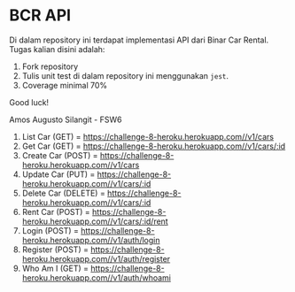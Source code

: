 # BCR API

Di dalam repository ini terdapat implementasi API dari Binar Car Rental.
Tugas kalian disini adalah:
1. Fork repository
2. Tulis unit test di dalam repository ini menggunakan `jest`.
3. Coverage minimal 70%

Good luck!

Amos Augusto Silangit - FSW6

1. List Car (GET) = https://challenge-8-heroku.herokuapp.com//v1/cars
2. Get Car (GET) = https://challenge-8-heroku.herokuapp.com//v1/cars/:id
3. Create Car (POST) = https://challenge-8-heroku.herokuapp.com//v1/cars
4. Update Car (PUT) = https://challenge-8-heroku.herokuapp.com//v1/cars/:id
5. Delete Car (DELETE) = https://challenge-8-heroku.herokuapp.com//v1/cars/:id
6. Rent Car (POST) = https://challenge-8-heroku.herokuapp.com//v1/cars/:id/rent
7. Login (POST) = https://challenge-8-heroku.herokuapp.com//v1/auth/login
8. Register (POST) = https://challenge-8-heroku.herokuapp.com//v1/auth/register
9. Who Am I (GET) = https://challenge-8-heroku.herokuapp.com//v1/auth/whoami

